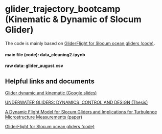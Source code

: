# glider_trajectory_bootcamp (Kinematic & Dynamic of Slocum Glider)
The code is mainly based on [GliderFlight for Slocum ocean gliders (code)](https://gliderflight.readthedocs.io/en/latest/readme.html).

#### main file (code):  data_cleaning2.ipynb
#### raw data: glider_august.csv

## Helpful links and documents 
[Glider dynamic and kinematic (Google slides)](https://docs.google.com/presentation/d/1ZoWUVIz8ui_Dn70IyTKe48IgICiGGMTfywm1vR88lHo/edit?usp=sharing)

[UNDERWATER GLIDERS: DYNAMICS, CONTROL AND DESIGN (Thesis)](https://naomi.princeton.edu/wp-content/uploads/sites/744/2021/03/jggraver-thesis-4-11-05.pdf)

[A Dynamic Flight Model for Slocum Gliders and Implications for Turbulence Microstructure Measurements (paper)](https://journals.ametsoc.org/view/journals/atot/36/2/jtech-d-18-0168.1.xml)

[GliderFlight for Slocum ocean gliders (code)](https://gliderflight.readthedocs.io/en/latest/readme.html)
